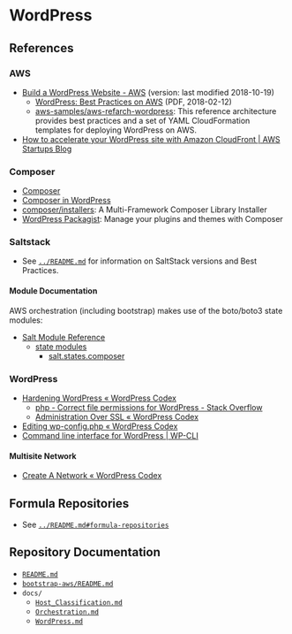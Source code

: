 # WordPress


## References


### AWS

- [Build a WordPress Website - AWS][wpaws] (version: last modified 2018-10-19)
  - [WordPress: Best Practices on AWS][wpawsbest] (PDF, 2018-02-12)
  - [aws-samples/aws-refarch-wordpress][refarch]: This reference architecture
    provides best practices and a set of YAML CloudFormation templates for
    deploying WordPress on AWS.
- [How to accelerate your WordPress site with Amazon CloudFront | AWS Startups
  Blog][wpcloudfront]


[wpaws]:https://aws.amazon.com/getting-started/projects/build-wordpress-website/
[wpawsbest]:https://d0.awsstatic.com/whitepapers/wordpress-best-practices-on-aws.pdf
[refarch]:https://github.com/aws-samples/aws-refarch-wordpress
[wpcloudfront]:https://d0.awsstatic.com/whitepapers/wordpress-best-practices-on-aws.pdf


### Composer

- [Composer][composer]
- [Composer in WordPress][composerwp]
- [composer/installers][installers]: A Multi-Framework Composer Library
  Installer
- [WordPress Packagist][wpackagist]: Manage your plugins and themes with
  Composer


[composer]:https://getcomposer.org/
[composerwp]:https://composer.rarst.net/
[installers]:https://github.com/composer/installers
[wpackagist]:https://wpackagist.org/


### Saltstack

- See [`../README.md`](../README.md) for information on SaltStack versions and
  Best Practices.


#### Module Documentation

AWS orchestration (including bootstrap) makes use of the boto/boto3 state
modules:
- [Salt Module Reference][moduleref]
  - [state modules][statemodules]
    - [salt.states.composer][statescomposer]


[moduleref]: https://docs.saltstack.com/en/latest/ref/index.html
[statemodules]: https://docs.saltstack.com/en/latest/ref/states/all/index.html
[statescomposer]:https://docs.saltstack.com/en/latest/ref/states/all/salt.states.composer.html


### WordPress

- [Hardening WordPress « WordPress Codex][hardenwp]
  - [php - Correct file permissions for WordPress - Stack Overflow][wpperms]
  - [Administration Over SSL « WordPress Codex][adminssl]
- [Editing wp-config.php « WordPress Codex][wpconfig]
- [Command line interface for WordPress | WP-CLI][wpcli]


[hardenwp]:https://codex.wordpress.org/Hardening_WordPress
[wpperms]:https://stackoverflow.com/a/25865028/568372
[adminssl]:https://codex.wordpress.org/Administration_Over_SSL
[wpconfig]:https://codex.wordpress.org/Editing_wp-config.php
[wpcli]:https://wp-cli.org/


#### Multisite Network

- [Create A Network « WordPress Codex][wpnetwork]


[wpnetwork]:https://codex.wordpress.org/Create_A_Network


## Formula Repositories

- See [`../README.md#formula-repositories`](../README.md#formula-repositories)


## Repository Documentation

- [`README.md`](../README.md)
- [`bootstrap-aws/README.md`](../bootstrap-aws/README.md)
- `docs/`
  - [`Host_Classification.md`](Host_Classification.md)
  - [`Orchestration.md`](Orchestration.md)
  - [`WordPress.md`](WordPress.md)
